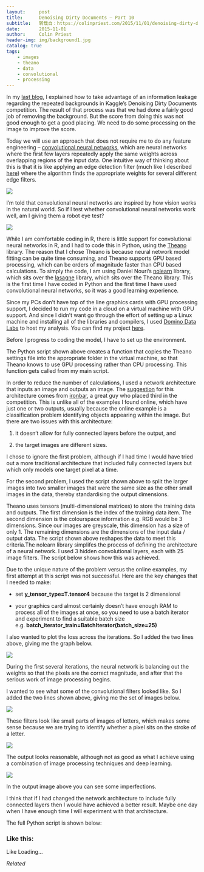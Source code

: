 ```yaml
---
layout:     post
title:      Denoising Dirty Documents – Part 10
subtitle:   转载自：https://colinpriest.com/2015/11/01/denoising-dirty-documents-part-10/
date:       2015-11-01
author:     Colin Priest
header-img: img/background1.jpg
catalog: true
tags:
    - images
    - theano
    - data
    - convolutional
    - processing
---
```


In my [last blog](https://colinpriest.com/2015/10/15/denoising-dirty-documents-part-9), I explained how to take advantage of an information leakage regarding the repeated backgrounds in Kaggle’s Denoising Dirty Documents competition. The result of that process was that we had done a fairly good job of removing the background. But the score from doing this was not good enough to get a good placing. We need to do some processing on the image to improve the score.

Today we will use an approach that does not require me to do any feature engineering – [convolutional neural networks](https://en.wikipedia.org/wiki/Convolutional_neural_network), which are neural networks where the first few layers repeatedly apply the same weights across overlapping regions of the input data. One intuitive way of thinking about this is that it is like applying an edge detection filter (much like I described [here](https://colinpriest.com/2015/08/21/denoising-dirty-documents-part-4)) where the algorithm finds the appropriate weights for several different edge filters.

![](https://i0.wp.com/deeplearning.net/tutorial/_images/mylenet.png)


I’m told that convolutional neural networks are inspired by how vision works in the natural world. So if I test whether convolutional neural networks work well, am I giving them a robot eye test?

[![](https://colinpriestdotcom.files.wordpress.com/2015/11/robot-eye-test.jpg?w=300&h=300)
](https://colinpriestdotcom.files.wordpress.com/2015/11/robot-eye-test.jpg)

While I am comfortable coding in R, there is little support for convolutional neural networks in R, and I had to code this in Python, using the [Theano](http://deeplearning.net/software/theano) library. The reason that I chose Theano is because neural network model fitting can be quite time consuming, and Theano supports GPU based processing, which can be orders of magnitude faster than CPU based calculations. To simply the code, I am using Daniel Nouri’s [nolearn](https://github.com/dnouri/nolearn) library, which sits over the [lasagne](https://github.com/Lasagne/Lasagne) library, which sits over the Theano library. This is the first time I have coded in Python and the first time I have used convolutional neural networks, so it was a good learning experience.

Since my PCs don’t have top of the line graphics cards with GPU processing support, I decided to run my code in a cloud on a virtual machine with GPU support. And since I didn’t want go through the effort of setting up a Linux machine and installing all of the libraries and compilers, I used [Domino Data Labs](https://www.dominodatalab.com/) to host my analysis. You can find my project [here](https://app.dominodatalab.com/colinpriest/cnn_leakage).

Before I progress to coding the model, I have to set up the environment.

The Python script shown above creates a function that copies the Theano settings file into the appropriate folder in the virtual machine, so that Theano knows to use GPU processing rather than CPU processing. This function gets called from my main script.

In order to reduce the number of calculations, I used a network architecture that inputs an image and outputs an image. The [suggestion](https://www.kaggle.com/c/denoising-dirty-documents/forums/t/16298/background-removal-deep-convolutional-networks-1-232) for this architecture comes from [ironbar](https://www.kaggle.com/ironbar), a great guy who placed third in the competition. This is unlike all of the examples I found online, which have just one or two outputs, usually because the online example is a classification problem identifying objects appearing within the image. But there are two issues with this architecture:

1. it doesn’t allow for fully connected layers before the output, and

1. the target images are different sizes.


I chose to ignore the first problem, although if I had time I would have tried out a more traditional architecture that included fully connected layers but which only models one target pixel at a time.

For the second problem, I used the script shown above to split the larger images into two smaller images that were the same size as the other small images in the data, thereby standardising the output dimensions.

Theano uses tensors (multi-dimensional matrices) to store the training data and outputs. The first dimension is the index of the training data item. The second dimension is the colourspace information e.g. RGB would be 3 dimensions. Since our images are greyscale, this dimension has a size of only 1. The remaining dimensions are the dimensions of the input data / output data. The script shown above reshapes the data to meet this criteria.The nolearn library simplifes the process of defining the architecture of a neural network. I used 3 hidden convolutional layers, each with 25 image filters. The script below shows how this was achieved.

Due to the unique nature of the problem versus the online examples, my first attempt at this script was not successful. Here are the key changes that I needed to make:

- set **y_tensor_type=T.tensor4** because the target is 2 dimensional

- your graphics card almost certainly doesn’t have enough RAM to process all of the images at once, so you need to use a batch iterator and experiment to find a suitable batch size e.g. **batch_iterator_train=BatchIterator(batch_size=25)**


I also wanted to plot the loss across the iterations. So I added the two lines above, giving me the graph below.

![](https://app.dominodatalab.com/colinpriest/cnn_leakage/raw/f9964bb023d2f7d33673ed5689e4b87e1a29a852/results/plotloss.png?inline=true)


During the first several iterations, the neural network is balancing out the weights so that the pixels are the correct magnitude, and after that the serious work of image processing begins.

I wanted to see what some of the convolutional filters looked like. So I added the two lines shown above, giving me the set of images below.

![](https://app.dominodatalab.com/colinpriest/cnn_leakage/raw/f9964bb023d2f7d33673ed5689e4b87e1a29a852/results/convweights.png?inline=true)


These filters look like small parts of images of letters, which makes some sense because we are trying to identify whether a pixel sits on the stroke of a letter.

![](https://app.dominodatalab.com/colinpriest/cnn_leakage/raw/f9964bb023d2f7d33673ed5689e4b87e1a29a852/test_predicted/1.png?inline=true)


The output looks reasonable, although not as good as what I achieve using a combination of image processing techniques and deep learning.

![](https://app.dominodatalab.com/colinpriest/cnn_leakage/raw/f9964bb023d2f7d33673ed5689e4b87e1a29a852/test_predicted/106.png?inline=true)


In the output image above you can see some imperfections.

I think that if I had changed the network architecture to include fully connected layers then I would have achieved a better result. Maybe one day when I have enough time I will experiment with that architecture.

The full Python script is shown below:

### Like this:

Like Loading...


*Related*

